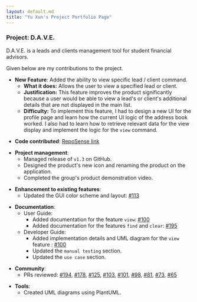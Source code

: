 ```yaml
---
layout: default.md
title: "Yu Xun's Project Portfolio Page"
---
```


### Project: D.A.V.E.

D.A.V.E. is a leads and clients management tool for student financial advisors.

Given below are my contributions to the project.

- **New Feature**: Added the ability to view specific lead / client command.
    - **What it does:** Allows the user to view a specified lead or client.
    - **Justification:** This feature improves the product significantly because a user would be able to view a lead's or client's additional details that are not displayed in the main list. 
    - **Difficulty:** To implement this feature, I had to design a new UI for the profile page and learn how the current UI logic of the address book worked. I also had to learn how to retrieve relevant data for the view display and implement the logic for the  ``view`` command.
<p></p>

- **Code contributed**: [RepoSense link](https://nus-cs2103-ay2324s1.github.io/tp-dashboard/?search=&sort=groupTitle&sortWithin=title&timeframe=commit&mergegroup=&groupSelect=groupByRepos&breakdown=true&checkedFileTypes=docs~functional-code~test-code&since=2023-09-22&tabOpen=true&tabType=authorship&tabAuthor=yuxunn&tabRepo=AY2324S1-CS2103T-F08-2%2Ftp%5Bmaster%5D&authorshipIsMergeGroup=false&authorshipFileTypes=docs~functional-code~test-code&authorshipIsBinaryFileTypeChecked=false&authorshipIsIgnoredFilesChecked=false)

<p></p>

- **Project management**:
    - Managed release of ``v1.3`` on GitHub.
    - Designed the product's new icon and renaming the product on the application. 
    - Completed the group's product demonstration video.

<p></p>

- **Enhancement to existing features**:
    - Updated the GUI color scheme and layout: [\#113](https://github.com/AY2324S1-CS2103T-F08-2/tp/pull/113)

<p></p>

- **Documentation**:
    - User Guide:
        - Added documentation for the feature `view`: [\#100](https://github.com/AY2324S1-CS2103T-F08-2/tp/pull/100)
        - Added documentation for the features `find` and `clear`: [\#195](https://github.com/AY2324S1-CS2103T-F08-2/tp/pull/195)
    - Developer Guide:
        - Added implementation details and UML diagram for the `view` feature : [\#100](https://github.com/AY2324S1-CS2103T-F08-2/tp/pull/100)
        - Updated the ``manual testing`` section.
        - Updated the ``use case`` section.

<p></p>

- **Community**:
    - PRs reviewed: [#194](https://github.com/AY2324S1-CS2103T-F08-2/tp/pull/194), [#178](https://github.com/AY2324S1-CS2103T-F08-2/tp/pull/178), [#125](https://github.com/AY2324S1-CS2103T-F08-2/tp/pull/125), [#103](https://github.com/AY2324S1-CS2103T-F08-2/tp/pull/103), [#101](https://github.com/AY2324S1-CS2103T-F08-2/tp/pull/101), [#98](https://github.com/AY2324S1-CS2103T-F08-2/tp/pull/98), [#81](https://github.com/AY2324S1-CS2103T-F08-2/tp/pull/81), [#73](https://github.com/AY2324S1-CS2103T-F08-2/tp/pull/73), [#65](https://github.com/AY2324S1-CS2103T-F08-2/tp/pull/65)

<p></p>

- **Tools**:
  - Created UML diagrams using PlantUML.
